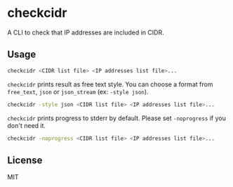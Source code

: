 # checkcidr

A CLI to check that IP addresses are included in CIDR.

## Usage

```bash
checkcidr <CIDR list file> <IP addresses list file>...
```

`checkcidr` prints result as free text style.
You can choose a format from `free_text`, `json` or `json_stream` (ex: `-style json`).

```bash
checkcidr -style json <CIDR list file> <IP addresses list file>...
```

`checkcidr` prints progress to stderr by default. Please set `-noprogress` if you don't need it.

```bash
checkcidr -noprogress <CIDR list file> <IP addresses list file>...
```

## License

MIT
